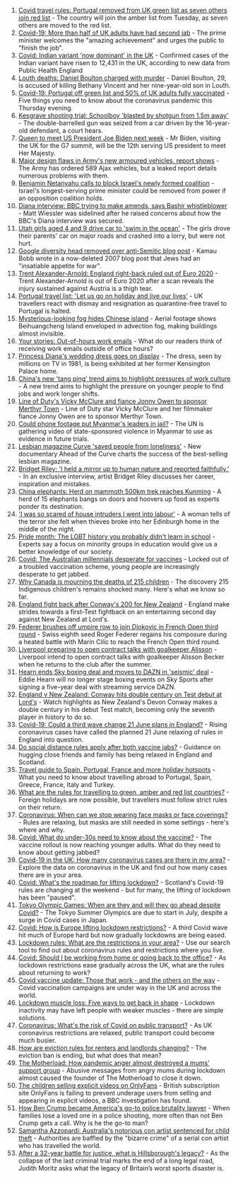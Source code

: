1. [Covid travel rules: Portugal removed from UK green list as seven others join red list](https://www.bbc.co.uk/news/uk-57346888) - The country will join the amber list from Tuesday, as seven others are moved to the red list.
2. [Covid-19: More than half of UK adults have had second jab](https://www.bbc.co.uk/news/uk-57346760) - The prime minister welcomes the "amazing achievement" and urges the public to "finish the job".
3. [Covid: Indian variant 'now dominant' in the UK](https://www.bbc.co.uk/news/uk-england-57287112) - Confirmed cases of the Indian variant have risen to 12,431 in the UK, according to new data from Public Health England
4. [Louth deaths: Daniel Boulton charged with murder](https://www.bbc.co.uk/news/uk-england-lincolnshire-57319744) - Daniel Boulton, 29, is accused of killing Bethany Vincent and her nine-year-old son in Louth.
5. [Covid-19: Portugal off green list and 50% of UK adults fully vaccinated](https://www.bbc.co.uk/news/uk-57349038) - Five things you need to know about the coronavirus pandemic this Thursday evening.
6. [Kesgrave shooting trial: Schoolboy 'blasted by shotgun from 1.5m away'](https://www.bbc.co.uk/news/uk-england-suffolk-57344273) - The double-barrelled gun was seized from a car driven by the 16-year-old defendant, a court hears.
7. [Queen to meet US President Joe Biden next week](https://www.bbc.co.uk/news/uk-57345764) - Mr Biden, visiting the UK for the G7 summit, will be the 12th serving US president to meet Her Majesty.
8. [Major design flaws in Army's new armoured vehicles, report shows](https://www.bbc.co.uk/news/uk-57348573) - The Army has ordered 589 Ajax vehicles, but a leaked report details numerous problems with them.
9. [Benjamin Netanyahu calls to block Israel's newly formed coalition](https://www.bbc.co.uk/news/world-middle-east-57340973) - Israel's longest-serving prime minister could be removed from power if an opposition coalition holds.
10. [Diana interview: BBC trying to make amends, says Bashir whistleblower](https://www.bbc.co.uk/news/uk-57346884) - Matt Wiessler was sidelined after he raised concerns about how the BBC's Diana interview was secured.
11. [Utah girls aged 4 and 9 drive car to 'swim in the ocean'](https://www.bbc.co.uk/news/world-us-canada-57351999) - The girls drove their parents' car on major roads and crashed into a lorry, but were not hurt.
12. [Google diversity head removed over anti-Semitic blog post](https://www.bbc.co.uk/news/world-us-canada-57342967) - Kamau Bobb wrote in a now-deleted 2007 blog post that Jews had an "insatiable appetite for war".
13. [Trent Alexander-Arnold: England right-back ruled out of Euro 2020](https://www.bbc.co.uk/sport/football/57351839) - Trent Alexander-Arnold is out of Euro 2020 after a scan reveals the injury sustained against Austria is a thigh tear.
14. [Portugal travel list: 'Let us go on holiday and live our lives'](https://www.bbc.co.uk/news/uk-57351808) - UK travellers react with dismay and resignation as quarantine-free travel to Portugal is halted.
15. [Mysterious-looking fog hides Chinese island](https://www.bbc.co.uk/news/world-asia-china-57350945) - Aerial footage shows Beihuangcheng Island enveloped in advection fog, making buildings almost invisible.
16. [Your stories: Out-of-hours work emails](https://www.bbc.co.uk/news/uk-politics-57345662) - What do our readers think of receiving work emails outside of office hours?
17. [Princess Diana's wedding dress goes on display](https://www.bbc.co.uk/news/uk-57347150) - The dress, seen by millions on TV in 1981, is being exhibited at her former Kensington Palace home.
18. [China's new 'tang ping' trend aims to highlight pressures of work culture](https://www.bbc.co.uk/news/world-asia-china-57348406) - A new trend aims to highlight the pressure on younger people to find jobs and work longer shifts.
19. [Line of Duty's Vicky McClure and fiance Jonny Owen to sponsor Merthyr Town](https://www.bbc.co.uk/sport/football/57340698) - Line of Duty star Vicky McClure and her filmmaker fiance Jonny Owen are to sponsor Merthyr Town.
20. [Could phone footage put Myanmar's leaders in jail?](https://www.bbc.co.uk/news/world-asia-57332985) - The UN is gathering video of state-sponsored violence in Myanmar to use as evidence in future trials.
21. [Lesbian magazine Curve 'saved people from loneliness'](https://www.bbc.co.uk/news/entertainment-arts-57332101) - New documentary Ahead of the Curve charts the success of the best-selling lesbian magazine.
22. [Bridget Riley: 'I held a mirror up to human nature and reported faithfully.'](https://www.bbc.co.uk/news/entertainment-arts-57332625) - In an exclusive interview, artist Bridget Riley discusses her career, inspiration and mistakes.
23. [China elephants: Herd on mammoth 500km trek reaches Kunming](https://www.bbc.co.uk/news/world-asia-china-57348255) - A herd of 15 elephants bangs on doors and hoovers up food as experts ponder its destination.
24. ['I was so scared of house intruders I went into labour'](https://www.bbc.co.uk/news/uk-scotland-edinburgh-east-fife-57316466) - A woman tells of the terror she felt when thieves broke into her Edinburgh home in the middle of the night.
25. [Pride month: The LGBT history you probably didn't learn in school](https://www.bbc.co.uk/news/newsbeat-57176199) - Experts say a focus on minority groups in education would give us a better knowledge of our society.
26. [Covid: The Australian millennials desperate for vaccines](https://www.bbc.co.uk/news/world-australia-57325514) - Locked out of a troubled vaccination scheme, young people are increasingly desperate to get jabbed.
27. [Why Canada is mourning the deaths of 215 children](https://www.bbc.co.uk/news/world-us-canada-57325653) - The discovery 215 Indigenous children's remains shocked many. Here's what we know so far.
28. [England fight back after Conway's 200 for New Zealand](https://www.bbc.co.uk/sport/cricket/57350116) - England make strides towards a first-Test fightback on an entertaining second day against New Zealand at Lord's.
29. [Federer brushes off umpire row to join Djokovic in French Open third round](https://www.bbc.co.uk/sport/tennis/57350030) - Swiss eighth seed Roger Federer regains his composure during a heated battle with Marin Cilic to reach the French Open third round.
30. [Liverpool preparing to open contract talks with goalkeeper Alisson](https://www.bbc.co.uk/sport/football/57350276) - Liverpool intend to open contract talks with goalkeeper Alisson Becker when he returns to the club after the summer.
31. [Hearn ends Sky boxing deal and moves to DAZN in 'seismic' deal](https://www.bbc.co.uk/sport/boxing/57336020) - Eddie Hearn will no longer stage boxing events on Sky Sports after signing a five-year deal with streaming service DAZN.
32. [England v New Zealand: Conway hits double century on Test debut at Lord's](https://www.bbc.co.uk/sport/av/cricket/57352211) - Watch highlights as New Zealand's Devon Conway makes a double century in his debut Test match, becoming only the seventh player in history to do so.
33. [Covid-19: Could a third wave change 21 June plans in England?](https://www.bbc.co.uk/news/health-57328469) - Rising coronavirus cases have called the planned 21 June relaxing of rules in England into question.
34. [Do social distance rules apply after both vaccine jabs?](https://www.bbc.co.uk/news/uk-51506729) - Guidance on hugging close friends and family has being relaxed in England and Scotland.
35. [Travel guide to Spain, Portugal, France and more holiday hotspots](https://www.bbc.co.uk/news/explainers-56997931) - What you need to know about travelling abroad to Portugal, Spain, Greece, France, Italy and Turkey.
36. [What are the rules for travelling to green, amber and red list countries?](https://www.bbc.co.uk/news/explainers-52544307) - Foreign holidays are now possible, but travellers must follow strict rules on their return.
37. [Coronavirus: When can we stop wearing face masks or face coverings?](https://www.bbc.co.uk/news/health-51205344) - Rules are relaxing, but masks are still needed in some settings - here's where and why.
38. [Covid: What do under-30s need to know about the vaccine?](https://www.bbc.co.uk/news/health-57273875) - The vaccine rollout is now reaching younger adults. What do they need to know about getting jabbed?
39. [Covid-19 in the UK: How many coronavirus cases are there in my area?](https://www.bbc.co.uk/news/uk-51768274) - Explore the data on coronavirus in the UK and find out how many cases there are in your area.
40. [Covid: What's the roadmap for lifting lockdown?](https://www.bbc.co.uk/news/explainers-52530518) - Scotland's Covid-19 rules are changing at the weekend - but for many, the lifting of lockdown has been "paused".
41. [Tokyo Olympic Games: When are they and will they go ahead despite Covid?](https://www.bbc.co.uk/news/world-asia-57240044) - The Tokyo Summer Olympics are due to start in July, despite a surge in Covid cases in Japan.
42. [Covid: How is Europe lifting lockdown restrictions?](https://www.bbc.co.uk/news/explainers-53640249) - A third Covid wave hit much of Europe hard but now gradually lockdowns are being eased.
43. [Lockdown rules: What are the restrictions in your area?](https://www.bbc.co.uk/news/uk-54373904) - Use our search tool to find out about coronavirus rules and restrictions where you live.
44. [Covid: Should I be working from home or going back to the office?](https://www.bbc.co.uk/news/business-52567567) - As lockdown restrictions ease gradually across the UK, what are the rules about returning to work?
45. [Covid vaccine update: Those that work - and the others on the way](https://www.bbc.co.uk/news/health-51665497) - Covid vaccination campaigns are under way in the UK and across the world.
46. [Lockdown muscle loss: Five ways to get back in shape](https://www.bbc.co.uk/news/uk-56887390) - Lockdown inactivity may have left people with weaker muscles - there are simple solutions.
47. [Coronavirus: What's the risk of Covid on public transport?](https://www.bbc.co.uk/news/health-51736185) - As UK coronavirus restrictions are relaxed, public transport could become much busier.
48. [How are eviction rules for renters and landlords changing?](https://www.bbc.co.uk/news/explainers-53860154) - The eviction ban is ending, but what does that mean?
49. [The Motherload: How pandemic anger almost destroyed a mums' support group](https://www.bbc.co.uk/news/stories-57285368) - Abusive messages from angry mums during lockdown almost caused the founder of The Motherload to close it down.
50. [The children selling explicit videos on OnlyFans](https://www.bbc.co.uk/news/uk-57255983) - British subscription site OnlyFans is failing to prevent underage users from selling and appearing in explicit videos, a BBC investigation has found.
51. [How Ben Crump became America's go-to police brutality lawyer](https://www.bbc.co.uk/news/world-us-canada-57038162) - When families lose a loved one in a police shooting, more often than not Ben Crump gets a call. Why is he the go-to man?
52. [Samantha Azzopardi: Australia's notorious con artist sentenced for child theft](https://www.bbc.co.uk/news/world-australia-57284621) - Authorities are baffled by the "bizarre crime" of a serial con artist who has travelled the world.
53. [After a 32-year battle for justice, what is Hillsborough's legacy?](https://www.bbc.co.uk/news/uk-57281398) - As the collapse of the last criminal trial marks the end of a long legal road, Judith Moritz asks what the legacy of Britain’s worst sports disaster is.

